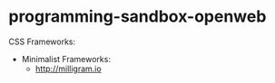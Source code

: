 # programming-sandbox-openweb

CSS Frameworks:
   - Minimalist Frameworks:
      - http://milligram.io
